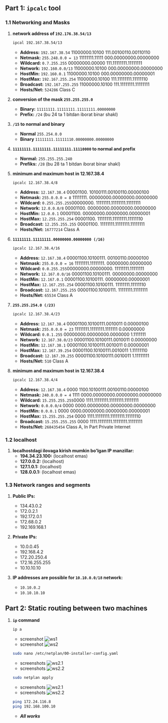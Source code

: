 ## Part 1: `ipcalc` tool

### 1.1 Networking and Masks
1. **network address of `192.176.38.54/13`**
    ```sh
    ipcal 192.167.38.54/13
    ```
    - **Address:**        `192.167.38.54`          11000000.10100 111.00100110.00110110
    - **Netmask:**        `255.248.0.0 = 13`       11111111.11111 000.00000000.00000000 
    - **Wildcard:**       `0.7.255.255`            00000000.00000 111.11111111.11111111 
    - **Network:**        `192.160.0.0/13`         11000000.10100 000.00000000.00000000
    - **HostMin:**        `192.160.0.1`            11000000.10100 000.00000000.00000001
    - **HostMax:**        `192.167.255.254`        11000000.10100 111.11111111.11111110
    - **Broadcast:**      `192.167.255.255`        11000000.10100 111.11111111.11111111
    - **Hosts/Net:**      `524286`                 Class C

3. **conversion of the mask `255.255.255.0`**
    - **Binary:** `11111111.11111111.11111111.00000000`
    - **Prefix:** `/24` (bu 24 ta 1 bitdan iborat binar shakl)
4. **`/15` to normal and binary**
    - **Normal** `255.254.0.0` 
    - **Binary** `11111111.11111110.00000000.00000000`
5. **`11111111.11111111.11111111.11110000` to normal and prefix**
    - **Normal:** `255.255.255.240`
    - **Prefiks:** `/28` (bu 28 ta 1 bitdan iborat binar shakl)

6. **minimum and maximum host in 12.167.38.4**
    ```sh
    ipcalc 12.167.38.4/8
    ```
    - **Address:** `12.167.38.4` 00001100. 10100111.00100110.00000100
    - **Netmask:** `255.0.0.0 = 8` 11111111. 00000000.00000000.00000000
    - **Wildcard:** `0.255.255.255`00000000. 11111111.11111111.11111111
    - **Network:** `12.0.0.0/8` 00001100. 00000000.00000000.00000000
    - **HostMin:** `12.0.0.1` 00001100. 00000000.00000000.00000001
    - **HostMax:** `12.255.255.254` 00001100. 11111111.11111111.11111110
    - **Broadcast:** `12.255.255.255` 00001100. 11111111.11111111.11111111
    - **Hosts/Net:** `16777214` Class A

7. **`11111111.11111111.00000000.00000000 (/16)`**
    ```sh
    ipcalc 12.167.38.4/16
    ```
    - **Address:** `12.167.38.4` 00001100.10100111. 00100110.00000100
    - **Netmask:** `255.0.0.0 = 16` 11111111.11111111. 00000000.00000000
    - **Wildcard:** `0.0.255.255`00000000.00000000. 11111111.11111111
    - **Network:** `12.167.0.0/16` 00001100.10100111. 00000000.00000000
    - **HostMin:** `12.167.0.1` 00001100.10100111. 00000000.00000001
    - **HostMax:** `12.167.255.254` 00001100.10100111. 11111111.11111110
    - **Broadcast:** `12.167.255.255` 00001100.10100111. 11111111.11111111
    - **Hosts/Net:** `65534` Class A

8. **`255.255.254.0 (/23)`**
    ```sh
    ipcalc 12.167.38.4/23
    ```
    - **Address:** `12.167.38.4` 00001100.10100111.0010011 0.00000100
    - **Netmask:** `255.0.0.0 = 23` 11111111.11111111.1111111 0.00000000
    - **Wildcard:** `0.0.1.255` 00000000.00000000.0000000 1.1111111
    - **Network:** `12.167.38.0/23` 00001100.10100111.0010011 0.00000000
    - **HostMin:** `12.167.38.1` 00001100.10100111.0010011 0.00000001
    - **HostMax:** `12.167.39.254` 00001100.10100111.0010011 1.11111110
    - **Broadcast:** `12.167.39.255` 00001100.10100111.0010011 1.11111111
    - **Hosts/Net:** `510` Class A

9. **minimum and maximum host in 12.167.38.4**
    ```sh
    ipcalc 12.167.38.4/4
    ```
    - **Address:** `12.167.38.4` 0000 1100.10100111.00100110.00000100
    - **Netmask:** `240.0.0.0 = 4` 1111 0000.00000000.00000000.00000000 
    - **Wildcard:** `15.255.255.255`0000 1111.11111111.11111111.11111111
    - **Network:** `0.0.0.0/4` 0000 0000.00000000.00000000.00000000
    - **HostMin:** `0.0.0.1` 0000 0000.00000000.00000000.00000001
    - **HostMax:** `15.255.255.254` 0000 1111.11111111.11111111.11111110
    - **Broadcast:** `15.255.255.255` 0000 1111.11111111.11111111.11111111 
    - **Hosts/Net:** `268435454` Class A, In Part Private Internet    


### 1.2 localhost
1. **localhostdagi ilovaga kirish mumkin bo'lgan IP manzillar:**
    - **194.34.23.100:** (localhost emas) 
    - **127.0.0.2:** (localhost) 
    - **127.1.0.1:** (localhost) 
    - **128.0.0.1:** (localhost emas)


### 1.3 Network ranges and segments

1. **Public IPs:**
    - 134.43.0.2
    - 172.0.2.1
    - 192.172.0.1
    - 172.68.0.2
    - 192.169.168.1

2. **Private IPs:**
    - 10.0.0.45
    - 192.168.4.2
    - 172.20.250.4
    - 172.16.255.255
    - 10.10.10.10

3. **IP addresses are possible for `10.10.0.0/18` network:**
    - `10.10.0.2`
    - `10.10.10.10`
    

## Part 2: Static routing between two machines
1. **`ip` command**
    ```sh
    ip a
    ```
    - screenshot ![ws1](photos/ws1.png)
    - screenshot ![ws2](photos/ws2.png)
    ```sh
    sudo nano /etc/netplan/00-installer-config.yaml
    ```
    - screenshots ![ws2.1](photos/ws3.1.png)
    - screenshots ![ws2.2](photos/ws3.2.png)
    ```sh
    sudo netplan apply
    ```
    - screenshots ![ws2.1](photos/ws2.1.png)
    - screenshots ![ws2.2](photos/ws2.2.png)
    ```sh
    ping 172.24.116.8
    ping 192.168.100.10
    ```
    - ***All works***


    



